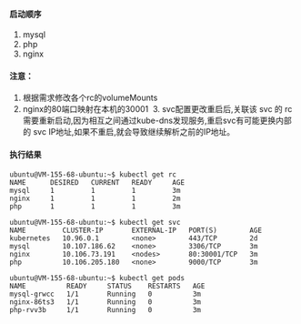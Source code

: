 #### 启动顺序
  1. mysql
  2. php
  3. nginx

#### 注意：
  1. 根据需求修改各个rc的volumeMounts
  2. nginx的80端口映射在本机的30001
  3. svc配置更改重启后,关联该 svc 的 rc 需要重新启动,因为相互之间通过kube-dns发现服务,重启svc有可能更换内部的 svc IP地址,如果不重启,就会导致继续解析之前的IP地址。
 

#### 执行结果
```
ubuntu@VM-155-68-ubuntu:~$ kubectl get rc
NAME      DESIRED   CURRENT   READY     AGE
mysql     1         1         1         3m
nginx     1         1         1         2m
php       1         1         1         3m

ubuntu@VM-155-68-ubuntu:~$ kubectl get svc
NAME         CLUSTER-IP       EXTERNAL-IP   PORT(S)        AGE
kubernetes   10.96.0.1        <none>        443/TCP        2d
mysql        10.107.186.62    <none>        3306/TCP       3m
nginx        10.106.73.191    <nodes>       80:30001/TCP   3m
php          10.106.205.180   <none>        9000/TCP       3m

ubuntu@VM-155-68-ubuntu:~$ kubectl get pods
NAME          READY     STATUS    RESTARTS   AGE
mysql-grwcc   1/1       Running   0          3m
nginx-86ts3   1/1       Running   0          3m
php-rvv3b     1/1       Running   0          3m
```
